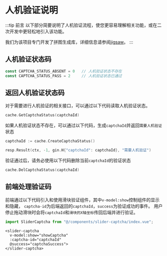 # 人机验证说明

:::tip 前言
以下部分简要说明了人机验证流程，使您更容易理解相关功能，或在二次开发中更轻松地引入该功能。

我们为该项目专门开发了拼图生成库，详细信息请参阅[jigsaw](https://github.com/wangzmgit/jigsaw)。
:::

## 人机验证状态码

```go
const CAPTCHA_STATUS_ABSENT = 0   // 人机验证状态不存在
const CAPTCHA_STATUS_PASS = 2     // 人机验证状态已通过
```

## 返回人机验证状态码
对于需要进行人机验证的相关接口，可以通过以下代码读取人机验证状态。
```go
cache.GetCaptchaStatus(captchaId)
```

如果人机验证状态不存在，可以通过以下代码，生成`captchaId`并返回`需要人机验证`状态
```go
captchaId := cache.CreateCaptchaStatus()

resp.Result(ctx, -1, gin.H{"captchaId": captchaId}, "需要人机验证")
```

验证通过后，请务必使用以下代码删除当前`captchaId`的验证状态
```go
cache.DelCaptchaStatus(captchaId)
```

## 前端处理验证码
前端通过以下代码引入和使用滑块验证组件，其中`v-model:show`控制组件的显示和隐藏，
`captcha-id`为后端返回的`captchaId`，`success`为验证成功的事件。
用户停止拖动滑块时会将`captchaId`和`滑块的X轴坐标`传回后端并进行验证。

```js
import SliderCaptcha from "@/components/slider-captcha/index.vue";
```
```vue
<slider-captcha 
  v-model:show="showCaptcha"
  :captcha-id="captchaId" 
  @success="captchaSuccess">
</slider-captcha>
```


